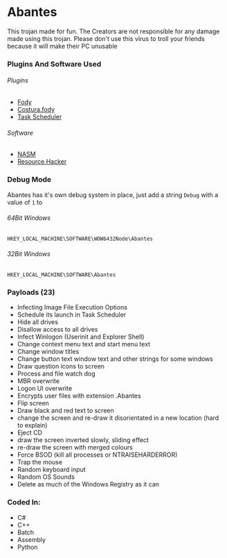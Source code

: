 # Abantes
This trojan made for fun.
The Creators are not responsible for any damage made using this trojan.
Please don't use this virus to troll your friends because it will make their PC unusable
### Plugins And Software Used
###### Plugins
* [Fody](https://github.com/Fody/Fody)
* [Costura.fody](https://github.com/Fody/Costura)
* [Task Scheduler](https://github.com/dahall/TaskScheduler)
###### Software
* [NASM](http://nasm.us)
* [Resource Hacker](http://www.angusj.com/resourcehacker/)
### Debug Mode
Abantes has it's own debug system in place, just add a string `Debug` with a value of `1` to
###### 64Bit Windows
`HKEY_LOCAL_MACHINE\SOFTWARE\WOW6432Node\Abantes`
###### 32Bit Windows
`HKEY_LOCAL_MACHINE\SOFTWARE\Abantes`
### Payloads (23)
* Infecting Image File Execution Options
* Schedule its launch in Task Scheduler
* Hide all drives
* Disallow access to all drives
* Infect Winlogon (Userinit and Explorer Shell)
* Change context menu text and start menu text
* Change window titles
* Change button text window text and other strings for some windows
* Draw question icons to screen
* Process and file watch dog
* MBR overwrite
* Logon UI overwrite
* Encrypts user files with extension .Abantes
* Flip screen
* Draw black and red text to screen
* change the screen and re-draw it disorientated in a new location (hard to explain)
* Eject CD
* draw the screen inverted slowly, sliding effect
* re-draw the screen with merged colours
* Force BSOD (kill all processes or NTRAISEHARDERROR)
* Trap the mouse
* Random keyboard input
* Random OS Sounds
* Delete as much of the Windows Registry as it can
### Coded In:
* C#
* C++
* Batch
* Assembly
* Python
